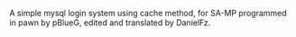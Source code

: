 A simple mysql login system using cache method, for SA-MP programmed in pawn by pBlueG, edited and translated by DanielFz.
